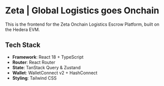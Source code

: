 # Zeta | Global Logistics goes Onchain 
This is the frontend for the Zeta Onchain Logistics Escrow Platform, built on the Hedera EVM.

## Tech Stack

* **Framework**: React 18 + TypeScript
* **Router**: React Router
* **State**: TanStack Query & Zustand
* **Wallet**: WalletConnect v2 + HashConnect
* **Styling**: Tailwind CSS
